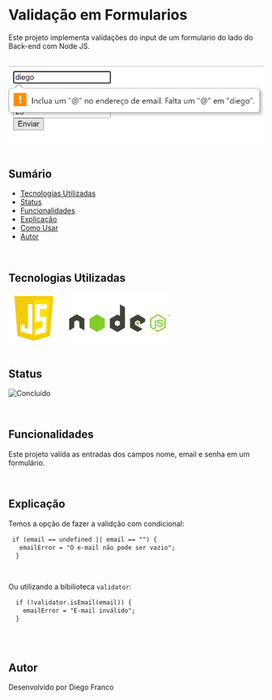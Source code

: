 # Validação em Formularios

Este projeto implementa validações do input de um formulario do lado do Back-end com Node JS.

<br>

<div align="center">
  <img src="img/logo.png" alt="Imagem do Projeto" width="600">
</div>

<br>

## Sumário

- [Tecnologias Utilizadas](#tecnologias-utilizadas)
- [Status](#status)
- [Funcionalidades](#funcionalidades)
- [Explicação](#explicação)
- [Como Usar](#como-usar)
- [Autor](#autor)

<br>

## Tecnologias Utilizadas

<div style="display: flex; flex-direction: row;">
  <div style="margin-right: 20px; display: flex; justify-content: flex-start;">
    <img src="images/js.png" alt="Logo Linguagem" width="100"/>
  </div>
  <div style="margin-right: 20px; display: flex; justify-content: flex-start;">
    <img src="images/node.png" alt="Logo Linguagem" width="200"/>
  </div>
</div>

<br>

## Status

![Concluído](http://img.shields.io/static/v1?label=STATUS&message=CONCLUIDO&color=GREEN&style=for-the-badge)

<br>

## Funcionalidades

Este projeto valida as entradas dos campos nome, email e senha em um formulário.

<br>

## Explicação

Temos a opção de fazer a validção com condicional:

```
 if (email == undefined || email == "") {
   emailError = "O e-mail não pode ser vazio";
  }
```

<br>

Ou utilizando a bibilioteca `validator`:

```
  if (!validator.isEmail(email)) {
    emailError = "E-mail inválido";
  }
```

<br>

<br>

## Autor

Desenvolvido por Diego Franco
